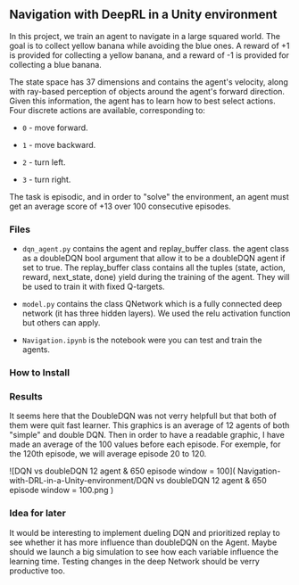 ## Navigation with DeepRL in a Unity environment

In this project, we train an agent to navigate in a large squared world. The goal is to collect yellow banana while avoiding the blue ones. A reward of +1 is provided for collecting a yellow banana, and a reward of -1 is provided for collecting a blue banana.

The state space has 37 dimensions and contains the agent's velocity, along with ray-based perception of objects around the agent's forward direction. Given this information, the agent has to learn how to best select actions. Four discrete actions are available, corresponding to:

- `0` - move forward.

- `1` - move backward.

- `2` - turn left.

- `3` - turn right.

The task is episodic, and in order to "solve" the environment, an agent must get an average score of +13 over 100 consecutive episodes.

### Files

- `dqn_agent.py` contains the agent and replay_buffer class.
the agent class as a doubleDQN bool argument that allow it to be a doubleDQN agent if set to true.
The replay_buffer class contains all the tuples (state, action, reward, next_state, done) yield during the training of the agent. They will be used to train it with fixed Q-targets.

- `model.py` contains the class QNetwork which is a fully connected deep network (it has three hidden layers). We used the relu activation function but others can apply.

- `Navigation.ipynb` is the notebook were you can test and train the agents.

### How to Install


### Results

It seems here that the DoubleDQN was not verry helpfull but that both of them were quit fast learner.
This graphics is an average of 12 agents of both "simple" and double DQN. Then in order to have a readable graphic, I have made an average of the 100 values before each episode. For exemple, for the 120th episode, we will average episode 20 to 120.

![DQN vs doubleDQN 12 agent & 650 episode window = 100](
        Navigation-with-DRL-in-a-Unity-environment/DQN vs doubleDQN 12 agent & 650 episode window = 100.png
      )

### Idea for later

It would be interesting to implement dueling DQN and prioritized replay to see whether it has more influence than doubleDQN on the Agent. Maybe should we launch a big simulation to see how each variable influence the learning time. Testing changes in the deep Network should be verry productive too.
